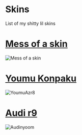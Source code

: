# Skins
List of my shitty lil skins
# [Mess of a skin](https://thuga.im/u/kUGbIJChnEH5.osk)
![Mess of a skin](https://thuga.im/u/6qE4G6OXI3x0.jpg)

# [Youmu Konpaku](https://thuga.im/u/JD9yh6K0aFif.osk)
![YoumuAzr8](https://thuga.im/u/W3r0exsiD7aK.jpg)

# [Audi r9](https://thuga.im/u/5NNeNCMaOKtP.osk)
![Audinyoom](https://thuga.im/u/OjuFjKHBzWTt.jpg)
